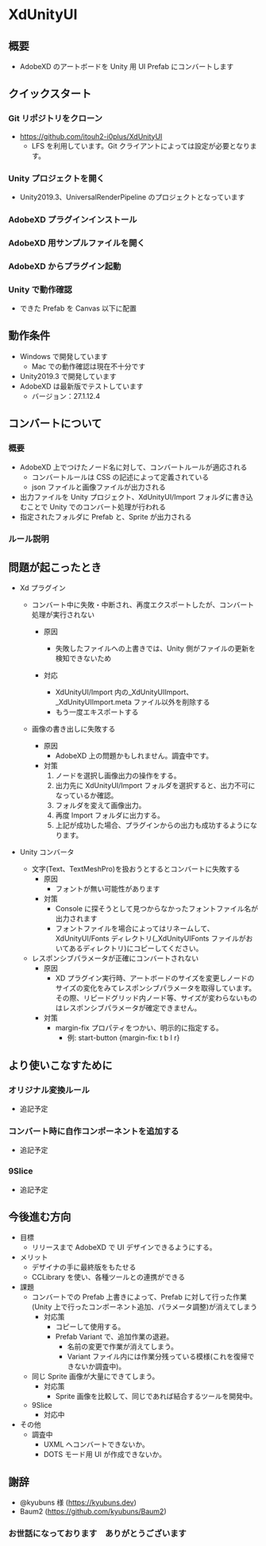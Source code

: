 # XdUnityUI

## 概要

- AdobeXD のアートボードを Unity 用 UI Prefab にコンバートします

## クイックスタート

### Git リポジトリをクローン

- https://github.com/itouh2-i0plus/XdUnityUI
  - LFS を利用しています。Git クライアントによっては設定が必要となります。

### Unity プロジェクトを開く

- Unity2019.3、UniversalRenderPipeline のプロジェクトとなっています

### AdobeXD プラグインインストール

### AdobeXD 用サンプルファイルを開く

### AdobeXD からプラグイン起動

### Unity で動作確認

- できた Prefab を Canvas 以下に配置

## 動作条件

- Windows で開発しています
  - Mac での動作確認は現在不十分です
- Unity2019.3 で開発しています
- AdobeXD は最新版でテストしています
  - バージョン：27.1.12.4

## コンバートについて

### 概要

- AdobeXD 上でつけたノード名に対して、コンバートルールが適応される
  - コンバートルールは CSS の記述によって定義されている
  - json ファイルと画像ファイルが出力される
- 出力ファイルを Unity プロジェクト、XdUnityUI/Import フォルダに書き込むことで Unity でのコンバート処理が行われる
- 指定されたフォルダに Prefab と、Sprite が出力される

### ルール説明

## 問題が起こったとき

- Xd プラグイン

  - コンバート中に失敗・中断され、再度エクスポートしたが、コンバート処理が実行されない

    - 原因

      - 失敗したファイルへの上書きでは、Unity 側がファイルの更新を検知できないため

    - 対応
      - XdUnityUI/Import 内の\_XdUnityUIImport、\_XdUnityUIImport.meta ファイル以外を削除する
      - もう一度エキスポートする

  - 画像の書き出しに失敗する
    - 原因
      - AdobeXD 上の問題かもしれません。調査中です。
    - 対策
      1. ノードを選択し画像出力の操作をする。
      2. 出力先に XdUnityUI/Import フォルダを選択すると、出力不可になっているか確認。
      3. フォルダを変えて画像出力。
      4. 再度 Import フォルダに出力する。
      5. 上記が成功した場合、プラグインからの出力も成功するようになります。

- Unity コンバータ
  - 文字(Text、TextMeshPro)を扱おうとするとコンバートに失敗する
    - 原因
      - フォントが無い可能性があります
    - 対策
      - Console に探そうとして見つからなかったフォントファイル名が出力されます
      - フォントファイルを場合によってはリネームして、XdUnityUI/Fonts ディレクトリ(\_XdUnityUIFonts ファイルがおいてあるディレクトリ)にコピーしてください。
  - レスポンシブパラメータが正確にコンバートされない
    - 原因
      - XD プラグイン実行時、アートボードのサイズを変更しノードのサイズの変化をみてレスポンシブパラメータを取得しています。その際、リピードグリッド内ノード等、サイズが変わらないものはレスポンシブパラメータが確定できません。
    - 対策
      - margin-fix プロパティをつかい、明示的に指定する。
        - 例: start-button {margin-fix: t b l r}

## より使いこなすために

### オリジナル変換ルール

- 追記予定

### コンバート時に自作コンポーネントを追加する

- 追記予定

### 9Slice

- 追記予定

## 今後進む方向

- 目標
  - リリースまで AdobeXD で UI デザインできるようにする。
- メリット
  - デザイナの手に最終版をもたせる
  - CCLibrary を使い、各種ツールとの連携ができる
- 課題
  - コンバートでの Prefab 上書きによって、Prefab に対して行った作業(Unity 上で行ったコンポーネント追加、パラメータ調整)が消えてしまう
    - 対応策
      - コピーして使用する。
      - Prefab Variant で、追加作業の退避。
        - 名前の変更で作業が消えてしまう。
        - Variant ファイル内には作業分残っている模様(これを復帰できないか調査中)。
  - 同じ Sprite 画像が大量にできてしまう。
    - 対応策
      - Sprite 画像を比較して、同じであれば結合するツールを開発中。
  - 9Slice
    - 対応中
- その他
  - 調査中
    - UXML へコンバートできないか。
    - DOTS モード用 UI が作成できないか。

## 謝辞

- @kyubuns 様 (https://kyubuns.dev)
- Baum2 (https://github.com/kyubuns/Baum2)

### お世話になっております　ありがとうございます
